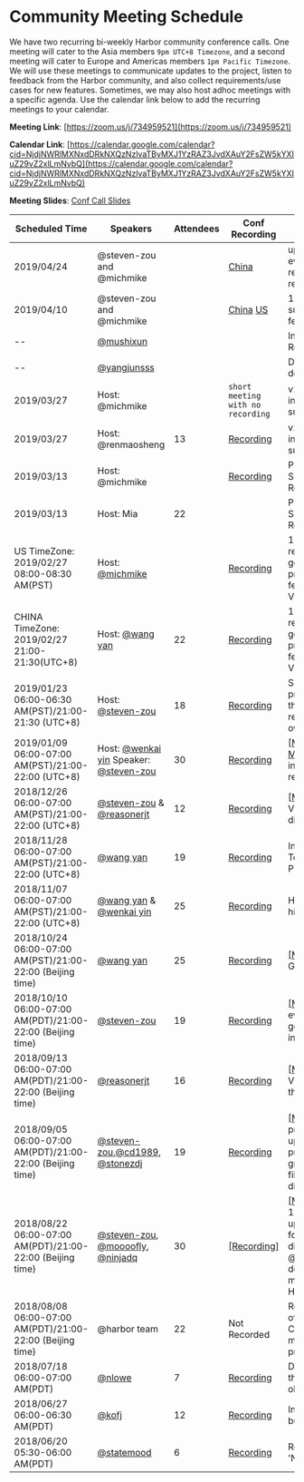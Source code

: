 # Community Meeting Schedule

We have two recurring bi-weekly Harbor community conference calls. One meeting will cater to the Asia members `9pm UTC+8 Timezone`, and a second meeting will cater to Europe and Americas members `1pm Pacific Timezone`. We will use these meetings to communicate updates to the project, listen to feedback from the Harbor community, and also collect requirements/use cases for new features. Sometimes, we may also host adhoc meetings with a specific agenda. Use the calendar link below to add the recurring meetings to your calendar.

**Meeting Link**: [https://zoom.us/j/734959521](https://zoom.us/j/734959521)

**Calendar Link**: [https://calendar.google.com/calendar?cid=NjdjNWRlMXNxdDRkNXQzNzlvaTByMXJ1YzRAZ3JvdXAuY2FsZW5kYXIuZ29vZ2xlLmNvbQ](https://calendar.google.com/calendar?cid=NjdjNWRlMXNxdDRkNXQzNzlvaTByMXJ1YzRAZ3JvdXAuY2FsZW5kYXIuZ29vZ2xlLmNvbQ)

**Meeting Slides**: [Conf Call Slides](/conf-calls)

|      Scheduled Time    |   Speakers   |  Attendees   |     Conf Recording   |                 Main Topic              |  Followup  |
|------------------------|--------------|--------------|----------------------|-----------------------------------------|-----------|
| 2019/04/24 |  @steven-zou and @michmike || [China](https://zoom.us/recording/share/cOzI-WGqIO7bJb3upT1cwxAnko59icH-PVEXFBbV97GwIumekTziMw)  | upcoming community events, 1.9 planning, replication to non-harbor registry demo  ||
| 2019/04/10 | @steven-zou and @michmike || [China](https://zoom.us/recording/share/Km_X9jlouC_NzXTy_x2BFNoaPMtlZUVBAX2mGqBaz9qwIumekTziMw) [US](https://zoom.us/recording/share/r0NGQBWAsRlq1dDMuVVu2CIzqDPX5rYKlePjuxpUBTiwIumekTziMw) | 1.8 updates, community survey updates, 1.8 features preview ||
| -- | [@mushixun](https://github.com/mushixun)| | | Introduction of feature: Registry operation analysis| |
| -- | [@yangjunsss](https://github.com/yangjunsss) |||Distribute images via decentralized P2P network||
| 2019/03/27 | Host: @michmike || `short meeting with no recording` |v1.9 proposal collection & introduction of proposal submission process ||
| 2019/03/27 | Host: @renmaosheng | 13 |[Recording](https://zoom.us/recording/share/q3XXCv2VuPhmiyH8-sX2KVHWT4TmuaG3uhqE9cFCZAuwIumekTziMw)|v1.9 proposal collection & introduction of proposal submission process ||
| 2019/03/13 | Host: @michmike ||[Recording](https://zoom.us/recording/share/7aELbP8mDdRxOMnsH8BEKuauQx8XE_5iiUyiZOjD8KmwIumekTziMw)|Prepare script updates, Survey, 2 new maintainers, Replication Updates||
| 2019/03/13 | Host: Mia |22||Prepare script updates, Survey, 2 new maintainers, Replication Updates||
| US TimeZone: 2019/02/27 08:00-08:30 AM(PST) | Host: [@michmike](https://github.com/michmike) ||[Recording](https://zoom.us/recording/share/kv1pGufDoe0k3Am2Wad5CQZJUWRJs84bXbkb8SpVXruwIumekTziMw)|1. Discussion about the requirements of changing governance model 2. DEV progress updates for the features included in the V1.8| |
| CHINA TimeZone: 2019/02/27 21:00-21:30(UTC+8) | Host: [@wang yan](https://github.com/wy65701436) |22|[Recording](https://zoom.us/recording/share/r9yAq3gKQ4z6zhHtORTCCHu3tiwGAFACd060ijRQIm-wIumekTziMw)|1. Discussion about the requirements of changing governance model 2. DEV progress updates for the features included in the V1.8 3. Events update||
| 2019/01/23 06:00-06:30 AM(PST)/21:00-21:30 (UTC+8)| Host: [@steven-zou]([@steven-zou](https://github.com/steven-zou)) |18|[Recording](https://zoom.us/recording/share/DAo6M0Gv9h7KRlRCmAEH7lj_tqQQNHB_ZAq2KQALIDqwIumekTziMw?startTime=1548250019000)|Share some DEV progress/updates/demos of the features included in the release V1.8 by the feature owners||
|2019/01/09 06:00-07:00 AM(PST)/21:00-22:00 (UTC+8)|Host: [@wenkai yin](https://github.com/ywk253100) Speaker: [@steven-zou](https://github.com/steven-zou)|30|[Recording](https://zoom.us/recording/share/agWHQkgV7G4H1G722sQdvbN6WrcQTaoc9FsYiUIzNH6wIumekTziMw?startTime=1547038592000)|[[Meeting Minutes]](conf-calls/2019-01-09/minutes.md)1.harbor+dragonfly introduction and demo 2. release progress updates||
| 2018/12/26 06:00-07:00 AM(PST)/21:00-22:00 (UTC+8)| [@steven-zou](https://github.com/steven-zou) & [@reasonerjt](https://github.com/reasonerjt) |12|[Recording](https://zoom.us/recording/share/t_F2PdraDA7h8Lbmr-7TIV1gXMWQFYsShGnYfNY7VFqwIumekTziMw?startTime=1545829608000)|[[Meeting Minutes]](https://github.com/goharbor/community/blob/master/conf-calls/2018-12-26/minutes.md)Release V1.8 introduction and discussion||
|2018/11/28 06:00-07:00 AM(PST)/21:00-22:00 (UTC+8)| [@wang yan](https://github.com/wy65701436) |19|[Recording](https://zoom.us/recording/share/VobuBSKfKeeHMyzMOQVuPX6ifFiTso3CNfuJTLgcxQWwIumekTziMw?startTime=1543410923000)|Introduction & Demo: Tencent Cloud Native Platform (TCNPlatform) ||
|2018/11/07 06:00-07:00 AM(PST)/21:00-22:00 (UTC+8)|[@wang yan](https://github.com/wy65701436) & [@wenkai yin](https://github.com/ywk253100)|25|[Recording](https://zoom.us/recording/share/nL5GinGFYADmE7BpK0WcGt3vk5IizKPvHwJPuYuP7OqwIumekTziMw?startTime=1541595468000)|Harbor HA and retag/build history features demo|
| 2018/10/24 06:00-07:00 AM(PST)/21:00-22:00 (Beijing time) | [@wang yan](https://github.com/wy65701436) | 25 | [Recording](https://zoom.us/recording/share/T4uMWlhuQp4Hzlp-gX6ILpBlD7XexDkOZ40UWD6urd2wIumekTziMw?startTime=1540386198000)|[[Meeting Minutes]](https://github.com/goharbor/community/blob/master/conf-calls/2018-10-24/minutes.md) Online GC demo||
| 2018/10/10 06:00-07:00 AM(PDT)/21:00-22:00 (Beijing time)| [@steven-zou](https://github.com/steven-zou) |19|[Recording](https://zoom.us/recording/share/GbVH9evjq4GDXGN9mGC0ZFYxPeINEzQkLw26E0of6R6wIumekTziMw?startTime=1539176657000)|[[Meeting Minutes]](https://github.com/goharbor/community/blob/master/conf-calls/2018-10-10/minutes.md) KubeCon event related and goverance model workflow introduction||
| 2018/09/13 06:00-07:00 AM(PDT)/21:00-22:00 (Beijing time) | [@reasonerjt](https://github.com/reasonerjt) |16|[Recording](https://zoom.us/recording/share/TliR9KB5pD4wtoX9BTazSLcpIqM6HQCH_COMDNHKKD-wIumekTziMw?startTime=1536844010000)|[[Meeting Minutes]](https://github.com/goharbor/community/blob/master/conf-calls/2018-09-13/minutes.md) Harbor V1.7.0 plan items go through||
| 2018/09/05 06:00-07:00 AM(PDT)/21:00-22:00 (Beijing time) | [@steven-zou](https://github.com/steven-zou),[@cd1989](https://github.com/cd1989), [@stonezdj](https://github.com/stonezdj) | 19 | [Recording](https://zoom.us/recording/share/CcX6hf25ylO9lKD9PRPu2xCgxDdVZOOE099qmYD-WvOwIumekTziMw?startTime=1536152587000)| [[Meeting Minutes]](https://github.com/goharbor/community/blob/master/conf-calls/2018-09-05/minutes.md) Harbor project and community updates; Harbor V1.6 early preview (Part 2): LDAP group and replication label filter; Technical proposal discussion| n/a |
| 2018/08/22 06:00-07:00 AM(PDT)/21:00-22:00 (Beijing time)| [@steven-zou](https://github.com/steven-zou), [@moooofly](https://github.com/moooofly), [@ninjadq](https://github.com/ninjadq) | 30 | [[Recording]](https://zoom.us/recording/share/xrIpIrM9AJLRCb5LK6-ArNPYiTtimx9_jPQ3tqOywqWwIumekTziMw?startTime=1534942970000)|[[Meeting Minutes]](https://github.com/goharbor/community/blob/master/conf-calls/2018-08-22/minutes.md) **Minutes:** 1. @steven-zou gave latest updates of Harbor 2. go-cli for harbor introduction and discussion by @moooofly 3. @ninjadq from Harbor team demostrate the Helm charts management new feature of Harbor| n/a |
| 2018/08/08 06:00-07:00 AM(PDT)/21:00-22:00 (Beijing time)| @harbor team| 22 | Not Recorded |Regular meeting: Updates of Harbor donating to CNCF, GitHub repo movement progress, Harbor project updates| n/a |
|  2018/07/18 06:00-07:00 AM(PDT)| [@nlowe](https://github.com/nlowe)|7 |[Recording](https://VMware.zoom.us/recording/share/tg_0Z1WHJWDSt7v5qE7HSSJuL2eGKurA7lI1LmtupSmwIumekTziMw ) | Discuss the feature 'Keep the latest X tags, clear the old ones'|[Followups](https://github.com/vmware/harbor/wiki/Followup-steps-for-feature-'Keep-the-latest-X-tags,-clear-the-old-ones')|
| 2018/06/27 06:00-06:30 AM(PDT) |  [@kofj](https://github.com/kofj)   | 12 |[Recording](https://VMware.zoom.us/recording/share/n6Rj3klndmlMjxtkqXReIqExJJ-R5ACX3L4VLJXFhxWwIumekTziMw)|Introduce and demo image build history feature|[Followups](https://github.com/vmware/harbor/wiki/Followup-steps-for-feature-'image-build-history'-developed-by-360-team)| 
| 2018/06/20 05:30-06:00 AM(PDT) |   [@statemood](https://github.com/statemood)    | 6 |[Recording](https://VMware.zoom.us/recording/share/FHRk_lYCD0zk4vL7LXtD1OpMaOMHFVFk-bUsGgr-adewIumekTziMw )| Review incubating project 'Nowa'        |[Followups](https://github.com/vmware/harbor/wiki/Project-page-for-incubating-project-'Nuwa')|    
